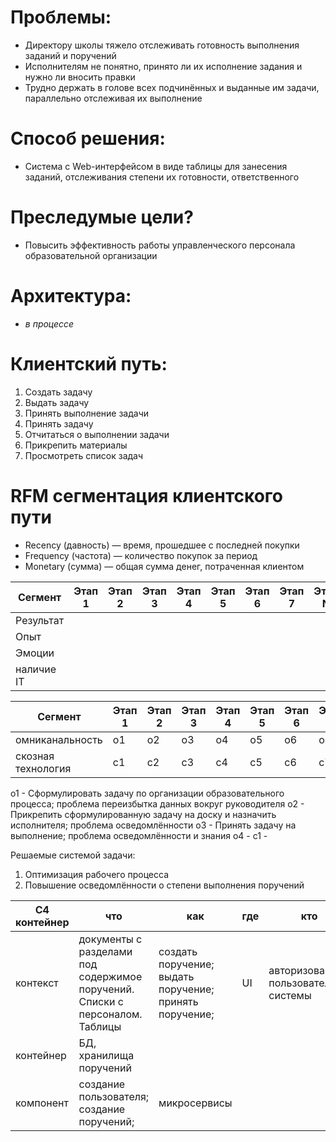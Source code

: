 # Проблемы: 
- Директору школы тяжело отслеживать готовность выполнения заданий и поручений
- Исполнителям не понятно, принято ли их исполнение задания и нужно ли вносить правки
- Трудно держать в голове всех подчинённых и выданные им задачи, параллельно отслеживая их выполнение

# Способ решения: 
- Система с Web-интерфейсом в виде таблицы для занесения заданий, отслеживания степени их готовности, ответственного

# Преследумые цели?
- Повысить эффективность работы управленческого персонала образовательной организации

# Архитектура:
- *в процессе*

# Клиентский путь:
1) Создать задачу
2) Выдать задачу
3) Принять выполнение задачи
4) Принять задачу
5) Отчитаться о выполнении задачи
6) Прикрепить материалы
7) Просмотреть список задач

# RFM сегментация клиентского пути
- Recency (давность) — время, прошедшее с последней покупки
- Frequency (частота) — количество покупок за период
- Monetary (сумма) — общая сумма денег, потраченная клиентом

  
| Сегмент   | Этап 1 | Этап 2 | Этап 3 | Этап 4 |Этап 5 | Этап 6 |Этап 7 |Этап N |
|---        |---     |---     |---     |---     |---    | ---    |---    |---    |
|Результат  |        |        |        |        |       |        |       |       |
|Опыт       |        |        |        |        |       |        |       |       |
|Эмоции     |        |        |        |        |       |        |       |       |
|наличие IT |        |        |        |        |       |        |       |       |

| Сегмент          | Этап 1 | Этап 2 | Этап 3 | Этап 4 |Этап 5 | Этап 6 |Этап 7 |Этап N |
|---               |---     |---     |---     |---     |---    | ---    |---    |---    |
|омниканальность   |o1      |o2      |o3      |o4      |о5     |о6      |о7     |       |
|скозная технология|с1      |с2      |с3      |с4      |с5     |с6      |с7     |       |

о1 - Сформулировать задачу по организации образовательного процесса; проблема переизбытка данных вокруг руководителя
о2 - Прикрепить сформулированную задачу на доску и назначить исполнителя; проблема осведомлённости
о3 - Принять задачу на выполнение; проблема осведомлённости и знания
о4 - 
с1 - 

Решаемые системой задачи:
1) Оптимизация рабочего процесса
2) Повышение осведомлённости о степени выполнения поручений

| С4 контейнер  | что                                                                        | как                                                   | где    | кто    | когда | почему | 
|---            |---                                                                         |---                                                    |---     |---     |---    | ---    |
| контекст      |документы с разделами под содержимое поручений. Списки с персоналом. Таблицы|создать поручение; выдать поручение; принять поручение;|UI      |авторизованные пользователи системы| менеджмент управленческих документов|исполнение управленческих обязанностей        |
| контейнер     |БД, хранилища поручений                                                     |                                                       |        |        |       |        |
| компонент     |создание пользователя; создание поручений;                                  |микросервисы                                           |        |        |       |        |
